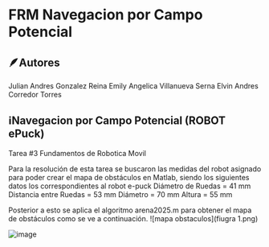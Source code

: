 # FRM Navegacion por Campo Potencial

## 🪶Autores
Julian Andres Gonzalez Reina
Emily Angelica Villanueva Serna
Elvin Andres Corredor Torres
## ℹ️Navegacion por Campo Potencial (ROBOT ePuck)
Tarea #3 Fundamentos de Robotica Movil

Para la resolución de esta tarea se buscaron las medidas del robot asignado para poder crear el mapa de obstáculos en Matlab, siendo los siguientes datos los correspondientes al robot e-puck
Diámetro de Ruedas = 41 mm
Distancia entre Ruedas = 53 mm
Diámetro = 70 mm
Altura = 55 mm

Posterior a esto se aplica el algoritmo arena2025.m para obtener el mapa de obstáculos como se ve a continuación.
![mapa obstaculos](fiugra 1.png)

![image](https://github.com/user-attachments/assets/35937b50-c8d1-415e-9ded-adbe7d0bf2fa)

